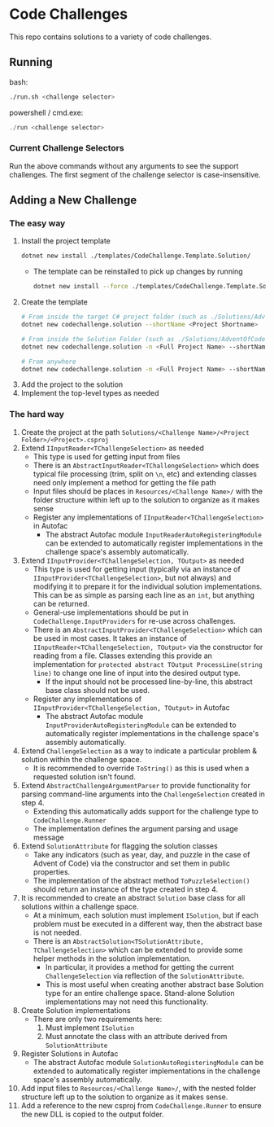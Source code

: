 # Code Challenges
This repo contains solutions to a variety of code challenges.

## Running
bash:
```bash
./run.sh <challenge selector>
```

powershell / cmd.exe:
```powershell
./run <challenge selector>
```

### Current Challenge Selectors

Run the above commands without any arguments to see the support challenges. The first segment of the challenge selector is case-insensitive.

## Adding a New Challenge
### The easy way
1. Install the project template
    ```bash
    dotnet new install ./templates/CodeChallenge.Template.Solution/
    ```
   - The template can be reinstalled to pick up changes by running
       ```bash
       dotnet new install --force ./templates/CodeChallenge.Template.Solution/
       ```
2. Create the template
    ```bash
    # From inside the target C# project folder (such as ./Solutions/AdventOfCode/AdventOfCode2021/)
    dotnet new codechallenge.solution --shortName <Project Shortname>
   
    # From inside the Solution Folder (such as ./Solutions/AdventOfCode/)
    dotnet new codechallenge.solution -n <Full Project Name> --shortName <Project Shortname>
   
    # From anywhere
    dotnet new codechallenge.solution -n <Full Project Name> --shortName <Project Shortname> -o <Path to C# project folder>
    ```
3. Add the project to the solution
4. Implement the top-level types as needed

### The hard way
1. Create the project at the path `Solutions/<Challenge Name>/<Project Folder>/<Project>.csproj`
2. Extend `IInputReader<TChallengeSelection>` as needed
    - This type is used for getting input from files
    - There is an `AbstractInputReader<TChallengeSelection>` which does typical file processing (trim, split on `\n`, etc) and extending classes need only implement a method for getting the file path
    - Input files should be places in `Resources/<Challenge Name>/` with the folder structure within left up to the solution to organize as it makes sense
    - Register any implementations of `IInputReader<TChallengeSelection>` in Autofac
        - The abstract Autofac module `InputReaderAutoRegisteringModule` can be extended to automatically register implementations in the challenge space's assembly automatically.
3. Extend `IInputProvider<TChallengeSelection, TOutput>` as needed
    - This type is used for getting input (typically via an instance of `IInputProvider<TChallengeSelection>`, but not always) and modifying it to prepare it for the individual solution implementations. This can be as simple as parsing each line as an `int`, but anything can be returned.
    - General-use implementations should be put in `CodeChallenge.InputProviders` for re-use across challenges.
    - There is an `AbstractInputProvider<TChallengeSelection>` which can be used in most cases. It takes an instance of `IInputReader<TChallengeSelection, TOutput>` via the constructor for reading from a file. Classes extending this provide an implementation for `protected abstract TOutput ProcessLine(string line)` to change one line of input into the desired output type.
        - If the input should not be processed line-by-line, this abstract base class should not be used.
    - Register any implementations of `IInputProvider<TChallengeSelection, TOutput>` in Autofac
        - The abstract Autofac module `InputProviderAutoRegisteringModule` can be extended to automatically register implementations in the challenge space's assembly automatically.
4. Extend `ChallengeSelection` as a way to indicate a particular problem & solution within the challenge space.
    - It is recommended to override `ToString()` as this is used when a requested solution isn't found.
5. Extend `AbstractChallengeArgumentParser` to provide functionality for parsing command-line arguments into the `ChallengeSelection` created in step 4.
    - Extending this automatically adds support for the challenge type to `CodeChallenge.Runner`
    - The implementation defines the argument parsing and usage message
6. Extend `SolutionAttribute` for flagging the solution classes
    - Take any indicators (such as year, day, and puzzle in the case of Advent of Code) via the constructor and set them in public properties.
    - The implementation of the abstract method `ToPuzzleSelection()` should return an instance of the type created in step 4.
7. It is recommended to create an abstract `Solution` base class for all solutions within a challenge space.
    - At a minimum, each solution must implement `ISolution`, but if each problem must be executed in a different way, then the abstract base is not needed.
    - There is an `AbstractSolution<TSolutionAttribute, TChallengeSelection>` which can be extended to provide some helper methods in the solution implementation.
        - In particular, it provides a method for getting the current `ChallengeSelection` via reflection of the `SolutionAttribute`.
        - This is most useful when creating another abstract base Solution type for an entire challenge space. Stand-alone Solution implementations may not need this functionality.
8. Create Solution implementations
    - There are only two requirements here:
        1. Must implement `ISolution`
        2. Must annotate the class with an attribute derived from `SolutionAttribute`
9. Register Solutions in Autofac
    - The abstract Autofac module `SolutionAutoRegisteringModule` can be extended to automatically register implementations in the challenge space's assembly automatically.
10. Add input files to `Resources/<Challenge Name>/`, with the nested folder structure left up to the solution to organize as it makes sense.
11. Add a reference to the new csproj from `CodeChallenge.Runner` to ensure the new DLL is copied to the output folder.
